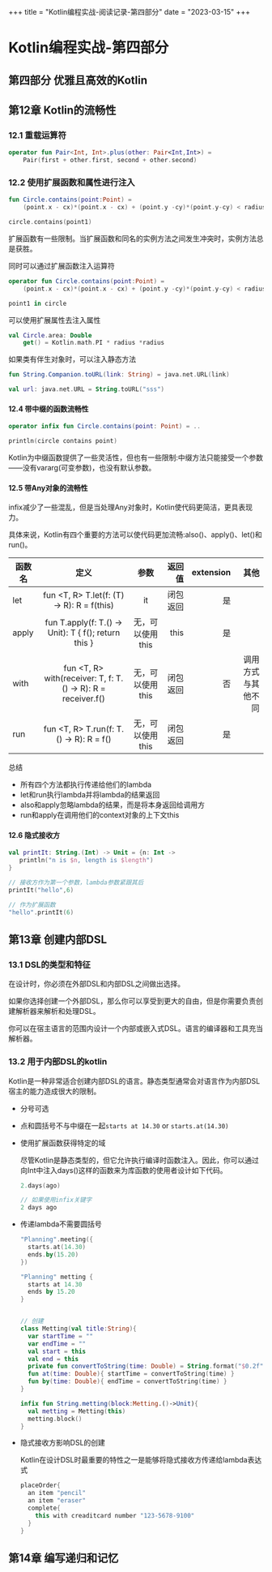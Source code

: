 +++
title = "Kotlin编程实战-阅读记录-第四部分"
date = "2023-03-15"
+++
# Kotlin编程实战-第四部分

## 第四部分 优雅且高效的Kotlin

## 第12章 Kotlin的流畅性

### 12.1 重载运算符

```kotlin
operator fun Pair<Int, Int>.plus(other: Pair<Int,Int>) =
	Pair(first + other.first, second + other.second)
```

### 12.2 使用扩展函数和属性进行注入

```kotlin
fun Circle.contains(point:Point) = 
	(point.x - cx)*(point.x - cx) + (point.y -cy)*(point.y-cy) < radius*radius

circle.contains(point1)
```

扩展函数有一些限制。当扩展函数和同名的实例方法之间发生冲突时，实例方法总是获胜。

同时可以通过扩展函数注入运算符

```kotlin
operator fun Circle.contains(point:Point) = 
	(point.x - cx)*(point.x - cx) + (point.y -cy)*(point.y-cy) < radius*radius

point1 in circle
```

可以使用扩展属性去注入属性

```kotlin
val Circle.area: Double
	get() = Kotlin.math.PI * radius *radius
```

如果类有伴生对象时，可以注入静态方法

```kotlin
fun String.Companion.toURL(link: String) = java.net.URL(link)

val url: java.net.URL = String.toURL("sss")
```

#### 12.4 带中缀的函数流畅性

```kotlin
operator infix fun Circle.contains(point: Point) = ..

println(circle contains point)
```

Kotlin为中缀函数提供了一些灵活性，但也有一些限制:中缀方法只能接受一个参数——没有vararg(可变参数)，也没有默认参数。

#### 12.5 带Any对象的流畅性

infix减少了一些混乱，但是当处理Any对象时，Kotlin使代码更简洁，更具表现力。

具体来说，Kotlin有四个重要的方法可以使代码更加流畅:also()、apply()、let()和run()。

| 函数名 |                             定义                             |       参数       |   返回值 | extension |               其他 |
| ------ | :----------------------------------------------------------: | :--------------: | -------: | --------: | -----------------: |
| let    |          fun <T, R> T.let(f: (T) -> R): R = f(this)          |        it        | 闭包返回 |        是 |                    |
| apply  |   fun <T> T.apply(f: T.() -> Unit): T { f(); return this }   | 无，可以使用this |     this |        是 |                    |
| with   | fun <T, R> with(receiver: T, f: T.() -> R): R = receiver.f() | 无，可以使用this | 闭包返回 |        否 | 调用方式与其他不同 |
| run    |           fun <T, R> T.run(f: T.() -> R): R = f()            | 无，可以使用this | 闭包返回 |        是 |                    |

总结

* 所有四个方法都执行传递给他们的lambda
* let和run执行lambda并将lambda的结果返回
* also和apply忽略lambda的结果，而是将本身返回给调用方
* run和apply在调用他们的context对象的上下文this

#### 12.6 隐式接收方

```kotlin
val printIt: String.(Int) -> Unit = {n: Int ->
   println("n is $n, length is $length")
}

// 接收方作为第一个参数，lambda参数紧跟其后
printIt("hello",6)

// 作为扩展函数
"hello".printIt(6)
```

## 第13章 创建内部DSL

### 13.1 DSL的类型和特征

在设计时，你必须在外部DSL和内部DSL之间做出选择。

如果你选择创建一个外部DSL，那么你可以享受到更大的自由，但是你需要负责创建解析器来解析和处理DSL。

你可以在宿主语言的范围内设计一个内部或嵌入式DSL。语言的编译器和工具充当解析器。

### 13.2 用于内部DSL的kotlin

Kotlin是一种非常适合创建内部DSL的语言。静态类型通常会对语言作为内部DSL宿主的能力造成很大的限制。

* 分号可选

* 点和圆括号不与中缀在一起``starts at 14.30`` or ``starts.at(14.30)``

* 使用扩展函数获得特定的域

  尽管Kotlin是静态类型的，但它允许执行编译时函数注入。因此，你可以通过向Int中注入days()这样的函数来为库函数的使用者设计如下代码。

  ```kotlin
  2.days(ago)
  
  // 如果使用infix关键字
  2 days ago
  ```

* 传递lambda不需要圆括号

  ```kotlin
  "Planning".meeting({
    starts.at(14.30)
    ends.by(15.20)
  })
  
  "Planning" metting {
    starts at 14.30
    ends by 15.20
  }
  
  
  // 创建
  class Metting(val title:String){
    var startTime = ""
    var endTime = ""
    val start = this
    val end = this
    private fun convertToString(time: Double) = String.format("$0.2f", time)
    fun at(time: Double){ startTime = convertToString(time) }
    fun by(time: Double){ endTime = convertToString(time) }
  }
  
  infix fun String.metting(block:Metting.()->Unit){
    val metting = Metting(this)
    metting.block()
  }
  ```

* 隐式接收方影响DSL的创建

  Kotlin在设计DSL时最重要的特性之一是能够将隐式接收方传递给lambda表达式

  ```kotlin
  placeOrder{
    an item "pencil"
    an item "eraser"
    complete{
      this with creaditcard number "123-5678-9100"
    }
  }
  ```

## 第14章 编写递归和记忆

